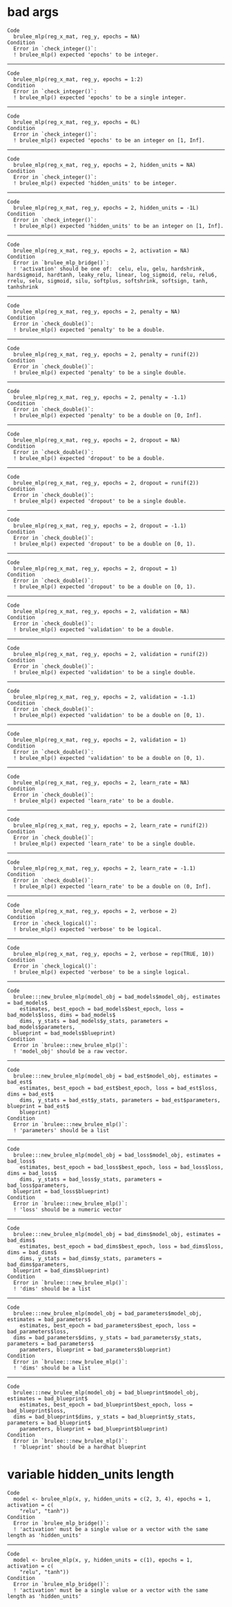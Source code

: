 # bad args

    Code
      brulee_mlp(reg_x_mat, reg_y, epochs = NA)
    Condition
      Error in `check_integer()`:
      ! brulee_mlp() expected 'epochs' to be integer.

---

    Code
      brulee_mlp(reg_x_mat, reg_y, epochs = 1:2)
    Condition
      Error in `check_integer()`:
      ! brulee_mlp() expected 'epochs' to be a single integer.

---

    Code
      brulee_mlp(reg_x_mat, reg_y, epochs = 0L)
    Condition
      Error in `check_integer()`:
      ! brulee_mlp() expected 'epochs' to be an integer on [1, Inf].

---

    Code
      brulee_mlp(reg_x_mat, reg_y, epochs = 2, hidden_units = NA)
    Condition
      Error in `check_integer()`:
      ! brulee_mlp() expected 'hidden_units' to be integer.

---

    Code
      brulee_mlp(reg_x_mat, reg_y, epochs = 2, hidden_units = -1L)
    Condition
      Error in `check_integer()`:
      ! brulee_mlp() expected 'hidden_units' to be an integer on [1, Inf].

---

    Code
      brulee_mlp(reg_x_mat, reg_y, epochs = 2, activation = NA)
    Condition
      Error in `brulee_mlp_bridge()`:
      ! 'activation' should be one of:  celu, elu, gelu, hardshrink, hardsigmoid, hardtanh, leaky_relu, linear, log_sigmoid, relu, relu6, rrelu, selu, sigmoid, silu, softplus, softshrink, softsign, tanh, tanhshrink

---

    Code
      brulee_mlp(reg_x_mat, reg_y, epochs = 2, penalty = NA)
    Condition
      Error in `check_double()`:
      ! brulee_mlp() expected 'penalty' to be a double.

---

    Code
      brulee_mlp(reg_x_mat, reg_y, epochs = 2, penalty = runif(2))
    Condition
      Error in `check_double()`:
      ! brulee_mlp() expected 'penalty' to be a single double.

---

    Code
      brulee_mlp(reg_x_mat, reg_y, epochs = 2, penalty = -1.1)
    Condition
      Error in `check_double()`:
      ! brulee_mlp() expected 'penalty' to be a double on [0, Inf].

---

    Code
      brulee_mlp(reg_x_mat, reg_y, epochs = 2, dropout = NA)
    Condition
      Error in `check_double()`:
      ! brulee_mlp() expected 'dropout' to be a double.

---

    Code
      brulee_mlp(reg_x_mat, reg_y, epochs = 2, dropout = runif(2))
    Condition
      Error in `check_double()`:
      ! brulee_mlp() expected 'dropout' to be a single double.

---

    Code
      brulee_mlp(reg_x_mat, reg_y, epochs = 2, dropout = -1.1)
    Condition
      Error in `check_double()`:
      ! brulee_mlp() expected 'dropout' to be a double on [0, 1).

---

    Code
      brulee_mlp(reg_x_mat, reg_y, epochs = 2, dropout = 1)
    Condition
      Error in `check_double()`:
      ! brulee_mlp() expected 'dropout' to be a double on [0, 1).

---

    Code
      brulee_mlp(reg_x_mat, reg_y, epochs = 2, validation = NA)
    Condition
      Error in `check_double()`:
      ! brulee_mlp() expected 'validation' to be a double.

---

    Code
      brulee_mlp(reg_x_mat, reg_y, epochs = 2, validation = runif(2))
    Condition
      Error in `check_double()`:
      ! brulee_mlp() expected 'validation' to be a single double.

---

    Code
      brulee_mlp(reg_x_mat, reg_y, epochs = 2, validation = -1.1)
    Condition
      Error in `check_double()`:
      ! brulee_mlp() expected 'validation' to be a double on [0, 1).

---

    Code
      brulee_mlp(reg_x_mat, reg_y, epochs = 2, validation = 1)
    Condition
      Error in `check_double()`:
      ! brulee_mlp() expected 'validation' to be a double on [0, 1).

---

    Code
      brulee_mlp(reg_x_mat, reg_y, epochs = 2, learn_rate = NA)
    Condition
      Error in `check_double()`:
      ! brulee_mlp() expected 'learn_rate' to be a double.

---

    Code
      brulee_mlp(reg_x_mat, reg_y, epochs = 2, learn_rate = runif(2))
    Condition
      Error in `check_double()`:
      ! brulee_mlp() expected 'learn_rate' to be a single double.

---

    Code
      brulee_mlp(reg_x_mat, reg_y, epochs = 2, learn_rate = -1.1)
    Condition
      Error in `check_double()`:
      ! brulee_mlp() expected 'learn_rate' to be a double on (0, Inf].

---

    Code
      brulee_mlp(reg_x_mat, reg_y, epochs = 2, verbose = 2)
    Condition
      Error in `check_logical()`:
      ! brulee_mlp() expected 'verbose' to be logical.

---

    Code
      brulee_mlp(reg_x_mat, reg_y, epochs = 2, verbose = rep(TRUE, 10))
    Condition
      Error in `check_logical()`:
      ! brulee_mlp() expected 'verbose' to be a single logical.

---

    Code
      brulee:::new_brulee_mlp(model_obj = bad_models$model_obj, estimates = bad_models$
        estimates, best_epoch = bad_models$best_epoch, loss = bad_models$loss, dims = bad_models$
        dims, y_stats = bad_models$y_stats, parameters = bad_models$parameters,
      blueprint = bad_models$blueprint)
    Condition
      Error in `brulee:::new_brulee_mlp()`:
      ! 'model_obj' should be a raw vector.

---

    Code
      brulee:::new_brulee_mlp(model_obj = bad_est$model_obj, estimates = bad_est$
        estimates, best_epoch = bad_est$best_epoch, loss = bad_est$loss, dims = bad_est$
        dims, y_stats = bad_est$y_stats, parameters = bad_est$parameters, blueprint = bad_est$
        blueprint)
    Condition
      Error in `brulee:::new_brulee_mlp()`:
      ! 'parameters' should be a list

---

    Code
      brulee:::new_brulee_mlp(model_obj = bad_loss$model_obj, estimates = bad_loss$
        estimates, best_epoch = bad_loss$best_epoch, loss = bad_loss$loss, dims = bad_loss$
        dims, y_stats = bad_loss$y_stats, parameters = bad_loss$parameters,
      blueprint = bad_loss$blueprint)
    Condition
      Error in `brulee:::new_brulee_mlp()`:
      ! 'loss' should be a numeric vector

---

    Code
      brulee:::new_brulee_mlp(model_obj = bad_dims$model_obj, estimates = bad_dims$
        estimates, best_epoch = bad_dims$best_epoch, loss = bad_dims$loss, dims = bad_dims$
        dims, y_stats = bad_dims$y_stats, parameters = bad_dims$parameters,
      blueprint = bad_dims$blueprint)
    Condition
      Error in `brulee:::new_brulee_mlp()`:
      ! 'dims' should be a list

---

    Code
      brulee:::new_brulee_mlp(model_obj = bad_parameters$model_obj, estimates = bad_parameters$
        estimates, best_epoch = bad_parameters$best_epoch, loss = bad_parameters$loss,
      dims = bad_parameters$dims, y_stats = bad_parameters$y_stats, parameters = bad_parameters$
        parameters, blueprint = bad_parameters$blueprint)
    Condition
      Error in `brulee:::new_brulee_mlp()`:
      ! 'dims' should be a list

---

    Code
      brulee:::new_brulee_mlp(model_obj = bad_blueprint$model_obj, estimates = bad_blueprint$
        estimates, best_epoch = bad_blueprint$best_epoch, loss = bad_blueprint$loss,
      dims = bad_blueprint$dims, y_stats = bad_blueprint$y_stats, parameters = bad_blueprint$
        parameters, blueprint = bad_blueprint$blueprint)
    Condition
      Error in `brulee:::new_brulee_mlp()`:
      ! 'blueprint' should be a hardhat blueprint

# variable hidden_units length

    Code
      model <- brulee_mlp(x, y, hidden_units = c(2, 3, 4), epochs = 1, activation = c(
        "relu", "tanh"))
    Condition
      Error in `brulee_mlp_bridge()`:
      ! 'activation' must be a single value or a vector with the same length as 'hidden_units'

---

    Code
      model <- brulee_mlp(x, y, hidden_units = c(1), epochs = 1, activation = c(
        "relu", "tanh"))
    Condition
      Error in `brulee_mlp_bridge()`:
      ! 'activation' must be a single value or a vector with the same length as 'hidden_units'

